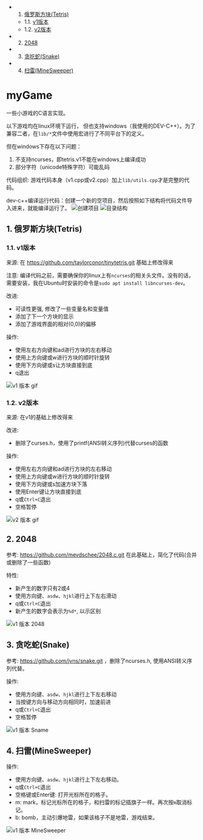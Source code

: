 <!-- vscode-markdown-toc -->
* 1. [俄罗斯方块(Tetris)](#Tetris)
	* 1.1. [v1版本](#v1)
	* 1.2. [v2版本](#v2)
* 2. [2048](#)
* 3. [贪吃蛇(Snake)](#Snake)
* 4. [扫雷(MineSweeper)](#MineSweeper)

<!-- vscode-markdown-toc-config
	numbering=true
	autoSave=true
	/vscode-markdown-toc-config -->
<!-- /vscode-markdown-toc -->

# myGame
一些小游戏的C语言实现。

以下游戏均在linux环境下运行， 但也支持windows（我使用的DEV-C++）。为了兼容二者，在`lib/*`文件中使用宏进行了不同平台下的定义。

但在windows下存在以下问题：
1. 不支持ncurses，即tetris.v1不能在windows上编译成功
1. 部分字符（unicode特殊字符）可能乱码


代码组织: 游戏代码本身（v1.cpp或v2.cpp）加上`lib/utils.cpp`才是完整的代码。

dev-c++编译运行代码：创建一个新的空项目，然后按照如下结构将代码文件导入进来，就能编译运行了。
![创建项目](img/dev-c++_1.png)
![目录结构](img/dev-c++_2.png)


##  1. <a name='Tetris'></a>俄罗斯方块(Tetris)

###  1.1. <a name='v1'></a>v1版本
来源: 在 https://github.com/taylorconor/tinytetris.git 基础上修改得来

注意: 编译代码之前，需要确保你的linux上有`ncurses`的相关头文件。没有的话，需要安装，我在Ubuntu时安装的命令是`sudo apt install libncurses-dev`。

改进:
* 可读性更强, 修改了一些变量名和变量值
* 添加了下一个方块的显示
* 添加了游戏界面的相对(0,0)的偏移

操作:
* 使用左右方向键和ad进行方块的左右移动
* 使用上方向键或w进行方块的顺时针旋转
* 使用下方向键或s让方块直接到底
* q退出


![v1 版本 gif](img/tetris-v1.gif)


###  1.2. <a name='v2'></a>v2版本
来源: 在v1的基础上修改得来

改进:
* 删除了curses.h，使用了printf(ANSI转义序列)代替curses的函数


操作:
* 使用左右方向键和ad进行方块的左右移动
* 使用上方向键或w进行方块的顺时针旋转
* 使用下方向键或s加速方块下落
* 使用Enter键让方块直接到底
* q或`Ctrl+C`退出
* 空格暂停


![v2 版本 gif](img/tetris-v2.gif)


##  2. <a name=''></a>2048

参考: https://github.com/mevdschee/2048.c.git  在此基础上，简化了代码(合并或删除了一些函数)

特性:
* 新产生的数字只有2或4
* 使用方向键、`asdw`、`hjkl`进行上下左右滑动
* q或`Ctrl+C`退出
* 新产生的数字会表示为`%d*`, 以示区别

![v1 版本 2048](img/2048-v1.gif)

##  3. <a name='Snake'></a>贪吃蛇(Snake)

参考: https://github.com/jvns/snake.git ，删除了ncurses.h, 使用ANSI转义序列代替。

操作:
* 使用方向键、`asdw`、`hjkl`进行上下左右移动
* 当按键方向与移动方向相同时，加速前进
* q或`Ctrl+C`退出
* 空格暂停

![v1 版本 Sname](img/snake-v1.gif)

##  4. <a name='MineSweeper'></a>扫雷(MineSweeper)

操作:
* 使用方向键、`asdw`、`hjkl`进行上下左右移动。
* q或`Ctrl+C`退出
* 空格键或Enter键: 打开光标所在的格子。
* m: mark，标记光标所在的格子，和扫雷的标记插旗子一样。再次按`m`取消标记。
* b: bomb，主动引爆地雷，如果该格子不是地雷，游戏结束。

![v1 版本 MineSweeper](img/minesweeper-v1.gif)